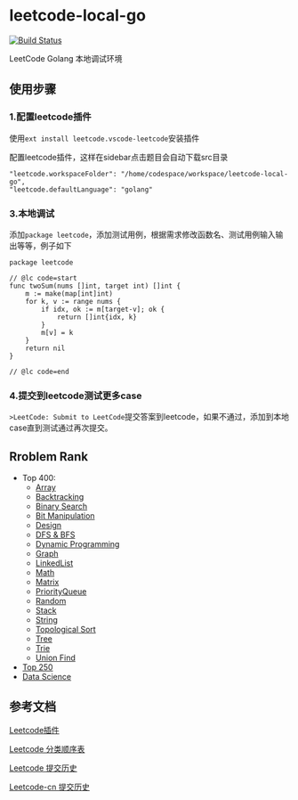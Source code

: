 # leetcode-local-go

[![Build Status](https://travis-ci.com/day253/leetcode-local-go.svg?branch=master)](https://travis-ci.com/day253/leetcode-local-go)

LeetCode Golang 本地调试环境

## 使用步骤

### 1.配置leetcode插件

使用`ext install leetcode.vscode-leetcode`安装插件

配置leetcode插件，这样在sidebar点击题目会自动下载src目录

```
"leetcode.workspaceFolder": "/home/codespace/workspace/leetcode-local-go",
"leetcode.defaultLanguage": "golang"
```

### 3.本地调试

添加`package leetcode`，添加测试用例，根据需求修改函数名、测试用例输入输出等等，例子如下

```golang
package leetcode

// @lc code=start
func twoSum(nums []int, target int) []int {
	m := make(map[int]int)
	for k, v := range nums {
		if idx, ok := m[target-v]; ok {
			return []int{idx, k}
		}
		m[v] = k
	}
	return nil
}

// @lc code=end
```

### 4.提交到leetcode测试更多case

`>LeetCode: Submit to LeetCode`提交答案到leetcode，如果不通过，添加到本地case直到测试通过再次提交。

## Rroblem Rank

* Top 400:
  * [Array](docs/array.md)
  * [Backtracking](docs/back_tracking.md)
  * [Binary Search](docs/binary_search.md)
  * [Bit Manipulation](docs/bit_manipulation.md)
  * [Design](docs/design.md)
  * [DFS & BFS](docs/dfs_bfs.md)
  * [Dynamic Programming](docs/dynamic_programming.md)
  * [Graph](docs/graph.md)
  * [LinkedList](docs/linked_list.md)
  * [Math](docs/math.md)
  * [Matrix](docs/matrix.md)
  * [PriorityQueue](docs/priorityqueue.md)
  * [Random](docs/random.md)
  * [Stack](docs/stack.md)
  * [String](docs/string.md)
  * [Topological Sort](docs/topological_sort.md)
  * [Tree](docs/tree.md)
  * [Trie](docs/trie.md)
  * [Union Find](docs/union_find.md)
* [Top 250](docs/top250.md)
* [Data Science](docs/data_science.md)

## 参考文档

[Leetcode插件](https://marketplace.visualstudio.com/items?itemName=leetcode.vscode-leetcode)

[Leetcode 分类顺序表](https://cspiration.com/leetcodeClassification)

[Leetcode 提交历史](https://leetcode.com/submissions)

[Leetcode-cn 提交历史](https://leetcode-cn.com/progress/)

